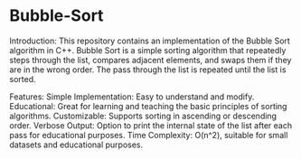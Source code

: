 # Bubble-Sort

Introduction:
This repository contains an implementation of the Bubble Sort algorithm in C++. Bubble Sort is a simple sorting algorithm that repeatedly steps through the list, compares adjacent elements, and swaps them if they are in the wrong order. The pass through the list is repeated until the list is sorted.

Features:
Simple Implementation: Easy to understand and modify.
Educational: Great for learning and teaching the basic principles of sorting algorithms.
Customizable: Supports sorting in ascending or descending order.
Verbose Output: Option to print the internal state of the list after each pass for educational purposes.
Time Complexity: O(n^2), suitable for small datasets and educational purposes.
